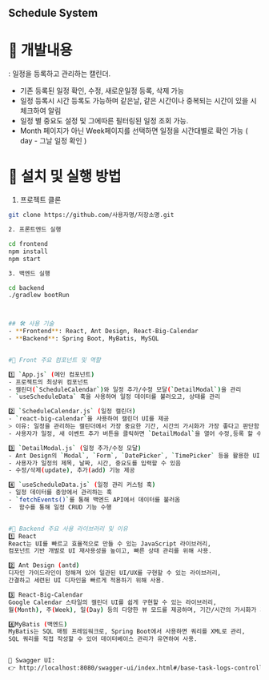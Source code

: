## Schedule System



# 📅 개발내용 
: 일정을 등록하고 관리하는 캘린더.
- 기존 등록된 일정 확인, 수정, 새로운일정 등록, 삭제 가능
- 일정 등록시 시간 등록도 가능하며 같은날, 같은 시간이나 중복되는 시간이 있을 시 체크하여 알림
- 일정 별 중요도 설정 및 그에따른 필터링된 일정 조회 가능.
- Month 페이지가 아닌 Week페이지를 선택하면 일정을 시간대별로 확인 가능 ( day - 그날 일정 확인 )



# 🚀 설치 및 실행 방법
1. 프로젝트 클론
```bash
git clone https://github.com/사용자명/저장소명.git

2. 프론트엔드 실행

cd frontend
npm install
npm start

3. 백엔드 실행

cd backend
./gradlew bootRun



## 🛠 사용 기술
- **Frontend**: React, Ant Design, React-Big-Calendar
- **Backend**: Spring Boot, MyBatis, MySQL


#📌 Front 주요 컴포넌트 및 역할

1️⃣ `App.js` (메인 컴포넌트)
- 프로젝트의 최상위 컴포넌트
- 캘린더(`ScheduleCalendar`)와 일정 추가/수정 모달(`DetailModal`)을 관리
- `useScheduleData` 훅을 사용하여 일정 데이터를 불러오고, 상태를 관리

2️⃣ `ScheduleCalendar.js` (일정 캘린더)
- `react-big-calendar`을 사용하여 캘린더 UI를 제공
> 이유: 일정을 관리하는 캘린더에서 가장 중요한 기간, 시간의 가시화가 가장 좋다고 판단함
- 사용자가 일정, 새 이벤트 추가 버튼을 클릭하면 `DetailModal`을 열어 수정,등록 할 수 있음

3️⃣ `DetailModal.js` (일정 추가/수정 모달)
- Ant Design의 `Modal`, `Form`, `DatePicker`, `TimePicker` 등을 활용한 UI 제공
- 사용자가 일정의 제목, 날짜, 시간, 중요도를 입력할 수 있음
- 수정/삭제(update), 추가(add) 기능 제공

4️⃣ `useScheduleData.js` (일정 관리 커스텀 훅)
- 일정 데이터를 중앙에서 관리하는 훅
- `fetchEvents()`를 통해 백엔드 API에서 데이터를 불러옴
-  함수를 통해 일정 CRUD 기능 수행


#📌 Backend 주요 사용 라이브러리 및 이유
1️⃣ React
React는 UI를 빠르고 효율적으로 만들 수 있는 JavaScript 라이브러리,
컴포넌트 기반 개발로 UI 재사용성을 높이고, 빠른 상태 관리를 위해 사용.

2️⃣ Ant Design (antd)
디자인 가이드라인이 정해져 있어 일관된 UI/UX를 구현할 수 있는 라이브러리,
간결하고 세련된 UI 디자인을 빠르게 적용하기 위해 사용.

3️⃣ React-Big-Calendar
Google Calendar 스타일의 캘린더 UI를 쉽게 구현할 수 있는 라이브러리,
월(Month), 주(Week), 일(Day) 등의 다양한 뷰 모드를 제공하며, 기간/시간의 가시화가 가장 뛰어나 사용.

4️⃣MyBatis (백엔드)
MyBatis는 SQL 매핑 프레임워크로, Spring Boot에서 사용하면 쿼리를 XML로 관리,
SQL 쿼리를 직접 작성할 수 있어 데이터베이스 관리가 유연하여 사용.


🔗 Swagger UI:
👉 http://localhost:8080/swagger-ui/index.html#/base-task-logs-controller


